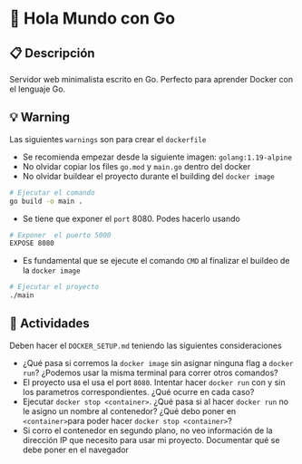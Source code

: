 # 🐹 Hola Mundo con Go

## 📋 Descripción
Servidor web minimalista escrito en Go. Perfecto para aprender Docker con el lenguaje Go.

## 💡 Warning
Las siguientes `warnings` son para crear el `dockerfile`
 * Se recomienda empezar desde la siguiente imagen: `golang:1.19-alpine`
 * No olvidar copiar los files `go.mod` y `main.go` dentro del docker
 * No olvidar buildear el proyecto durante el building del `docker image`
````bash
# Ejecutar el comando
go build -o main .
````
 * Se tiene que exponer el `port` 8080. Podes hacerlo usando
````bash
# Exponer  el puerto 5000
EXPOSE 8080
````
 * Es fundamental que se ejecute el comando `CMD` al finalizar el buildeo de la `docker image`
````bash
# Ejecutar el proyecto
./main
````

## 🚀 Actividades
Deben hacer el `DOCKER_SETUP.md` teniendo las siguientes consideraciones
 * ¿Qué pasa si corremos la `docker image` sin asignar ninguna flag a `docker run`? ¿Podemos usar la misma terminal para correr otros comandos?
 * El proyecto usa el usa el port `8080`. Intentar hacer `docker run` con y sin los parametros correspondientes. ¿Qué ocurre en cada caso?
 * Ejecutar `docker stop <container>`. ¿Qué pasa si al hacer `docker run` no le asigno un nombre al contenedor? ¿Qué debo poner en `<container>`para poder hacer `docker stop <container>`?
 * Si corro el contenedor en segundo plano, no veo información de la dirección IP que necesito para usar mi proyecto. Documentar qué se debe poner en el navegador
